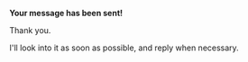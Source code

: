 **Your message has been sent!**

Thank you.

I'll look into it as soon as possible, and reply when necessary.